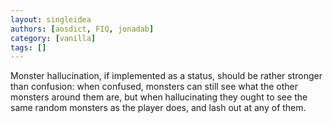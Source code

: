 ```yaml
---
layout: singleidea
authors: [aosdict, FIQ, jonadab]
category: [vanilla]
tags: []
---
```

Monster hallucination, if implemented as a status, should be rather stronger than confusion: when confused, monsters can still see what the other monsters around them are, but when hallucinating they ought to see the same random monsters as the player does, and lash out at any of them.

